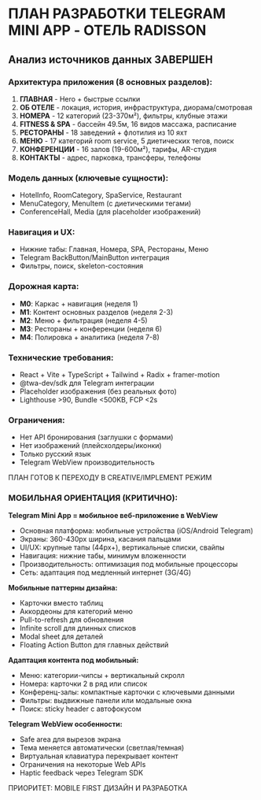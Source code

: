 # ПЛАН РАЗРАБОТКИ TELEGRAM MINI APP - ОТЕЛЬ RADISSON

## Анализ источников данных ЗАВЕРШЕН

### Архитектура приложения (8 основных разделов):

1. **ГЛАВНАЯ** - Hero + быстрые ссылки  
2. **ОБ ОТЕЛЕ** - локация, история, инфраструктура, диорама/смотровая
3. **НОМЕРА** - 12 категорий (23-370м²), фильтры, клубные этажи
4. **FITNESS & SPA** - бассейн 49.5м, 16 видов массажа, расписание
5. **РЕСТОРАНЫ** - 18 заведений + флотилия из 10 яхт
6. **МЕНЮ** - 17 категорий room service, 5 диетических тегов, поиск
7. **КОНФЕРЕНЦИИ** - 16 залов (19-600м²), тарифы, AR-студия
8. **КОНТАКТЫ** - адрес, парковка, трансферы, телефоны

### Модель данных (ключевые сущности):
- HotelInfo, RoomCategory, SpaService, Restaurant
- MenuCategory, MenuItem (с диетическими тегами)
- ConferenceHall, Media (для placeholder изображений)

### Навигация и UX:
- Нижние табы: Главная, Номера, SPA, Рестораны, Меню
- Telegram BackButton/MainButton интеграция
- Фильтры, поиск, skeleton-состояния

### Дорожная карта:
- **M0**: Каркас + навигация (неделя 1)
- **M1**: Контент основных разделов (неделя 2-3) 
- **M2**: Меню + фильтрация (неделя 4-5)
- **M3**: Рестораны + конференции (неделя 6)
- **M4**: Полировка + аналитика (неделя 7-8)

### Технические требования:
- React + Vite + TypeScript + Tailwind + Radix + framer-motion
- @twa-dev/sdk для Telegram интеграции
- Placeholder изображения (без реальных фото)
- Lighthouse >90, Bundle <500KB, FCP <2s

### Ограничения:
- Нет API бронирования (заглушки с формами)
- Нет изображений (плейсхолдеры/иконки) 
- Только русский язык
- Telegram WebView производительность

ПЛАН ГОТОВ К ПЕРЕХОДУ В CREATIVE/IMPLEMENT РЕЖИМ

### МОБИЛЬНАЯ ОРИЕНТАЦИЯ (КРИТИЧНО):

**Telegram Mini App = мобильное веб-приложение в WebView**
- Основная платформа: мобильные устройства (iOS/Android Telegram)
- Экраны: 360-430px ширина, касания пальцами
- UI/UX: крупные тапы (44px+), вертикальные списки, свайпы
- Навигация: нижние табы, минимум вложенности
- Производительность: оптимизация под мобильные процессоры
- Сеть: адаптация под медленный интернет (3G/4G)

**Мобильные паттерны дизайна:**
- Карточки вместо таблиц
- Аккордеоны для категорий меню  
- Pull-to-refresh для обновления
- Infinite scroll для длинных списков
- Modal sheet для деталей
- Floating Action Button для главных действий

**Адаптация контента под мобильный:**
- Меню: категории-чипсы + вертикальный скролл
- Номера: карточки 2 в ряд или список
- Конференц-залы: компактные карточки с ключевыми данными
- Фильтры: выдвижные панели или модальные окна
- Поиск: sticky header с автофокусом

**Telegram WebView особенности:**
- Safe area для вырезов экрана
- Тема меняется автоматически (светлая/темная)
- Виртуальная клавиатура перекрывает контент
- Ограничения на некоторые Web APIs
- Haptic feedback через Telegram SDK

ПРИОРИТЕТ: MOBILE FIRST ДИЗАЙН И РАЗРАБОТКА
